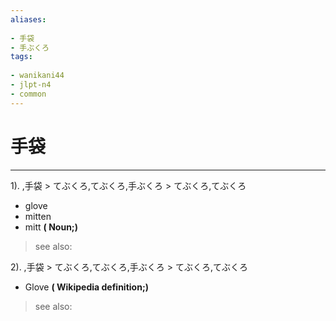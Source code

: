 ```yaml
---
aliases:
    
- 手袋
- 手ぶくろ
tags:
    
- wanikani44
- jlpt-n4
- common
---
```


# 手袋
---
1).
,手袋 > てぶくろ,てぶくろ,手ぶくろ > てぶくろ,てぶくろ

- glove
- mitten
- mitt
**( Noun;)**
> see also: 
            
2).
,手袋 > てぶくろ,てぶくろ,手ぶくろ > てぶくろ,てぶくろ

- Glove
**( Wikipedia definition;)**
> see also: 
            